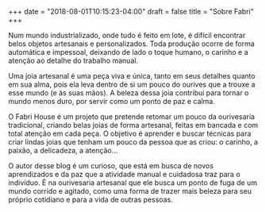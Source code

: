 +++
date = "2018-08-01T10:15:23-04:00"
draft = false
title = "Sobre Fabri"
+++

Num mundo industrializado, onde tudo é feito em lote, é difícil encontrar belos objetos artesanais e personalizados. Toda produção ocorre de forma automática e impessoal, deixando de lado o toque humano, o carinho e a atenção ao detalhe do trabalho manual.

Uma joia artesanal é uma peça viva e única, tanto em seus detalhes quanto em sua alma, pois ela leva dentro de si um pouco do ourives que a trouxe a esse mundo (e às suas mãos). A beleza dessa joia contribui para tornar o mundo menos duro, por servir como um ponto de paz e calma.

O Fabri House é um projeto que pretende retomar um pouco da ourivesaria tradicional, criando belas joias de forma artesanal, feitas em bancada e com total atenção em cada peça. O objetivo é aprender e buscar técnicas para criar lindas joias que tenham um pouco da pessoa que as criou: o carinho, a paixão, a delicadeza, a atenção...

O autor desse blog é um curioso, que está em busca de novos aprendizados e da paz que a atividade manual e cuidadosa traz para o indivíduo. É na ourivesaria artesanal que ele busca um ponto de fuga de um mundo corrido e agitado, como uma forma de trazer mais beleza para seu próprio cotidiano e para a vida de outras pessoas.
